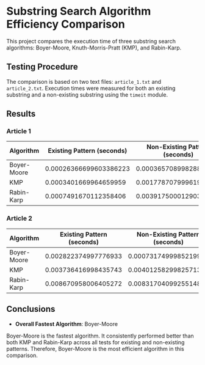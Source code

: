 # Substring Search Algorithm Efficiency Comparison

This project compares the execution time of three substring search algorithms: Boyer-Moore, Knuth-Morris-Pratt (KMP), and Rabin-Karp. 

## Testing Procedure

The comparison is based on two text files: `article_1.txt` and `article_2.txt`. Execution times were measured for both an existing substring and a non-existing substring using the `timeit` module.

## Results

### Article 1

| Algorithm      | Existing Pattern (seconds) | Non-Existing Pattern (seconds) |
|----------------|-----------------------------|---------------------------------|
| Boyer-Moore    | 0.00026366699603386223      | 0.00036570899828802794          |
| KMP            | 0.0003401669964659959       | 0.0017787079996196553           |
| Rabin-Karp     | 0.0007491670112358406       | 0.003917500012903474            |

### Article 2

| Algorithm      | Existing Pattern (seconds) | Non-Existing Pattern (seconds) |
|----------------|-----------------------------|---------------------------------|
| Boyer-Moore    | 0.002822374997776933       | 0.0007317499985219911           |
| KMP            | 0.003736416998435743       | 0.00401258299825713             |
| Rabin-Karp     | 0.008670958006405272       | 0.008317040992551483            |

## Conclusions

- **Overall Fastest Algorithm**: Boyer-Moore

Boyer-Moore is the fastest algorithm. It consistently performed better than both KMP and Rabin-Karp across all tests for existing and non-existing patterns. Therefore, Boyer-Moore is the most efficient algorithm in this comparison.